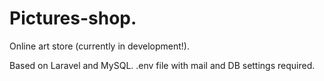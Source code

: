 # Pictures-shop.

Online art store (currently in development!).

Based on Laravel and MySQL.
.env file with mail and DB settings required.


